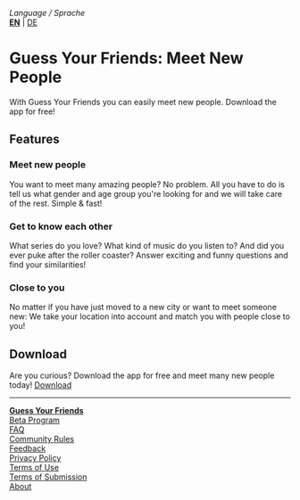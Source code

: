_Language / Sprache_<br />
[__EN__](/index-en) | [DE](/index)

# Guess Your Friends: Meet New People

With Guess Your Friends you can easily meet new people. Download the app for free!

## Features

### Meet new people
You want to meet many amazing people? No problem. All you have to do is tell us what gender and age group you're looking for and we will take care of the rest. Simple & fast!

### Get to know each other
What series do you love? What kind of music do you listen to? And did you ever puke after the roller coaster? Answer exciting and funny questions and find your similarities!

### Close to you
No matter if you have just moved to a new city or want to meet someone new: We take your location into account and match you with people close to you!

## Download
Are you curious? Download the app for free and meet many new people today!
[Download](https://play.google.com/store/apps/details?id=com.asumaone.gyf&referrer=utm_source%3Dwebsite)

---

[__Guess Your Friends__](/index-en)<br />
[Beta Program](/beta-program-en)<br />
[FAQ](/faq-en)<br />
[Community Rules](/community-rules-en)<br />
[Feedback](/feedback-en)<br />
[Privacy Policy](/privacy-en)<br />
[Terms of Use](/terms-of-use-en)<br />
[Terms of Submission](/terms-of-submissions-en)<br />
[About](/about-en)